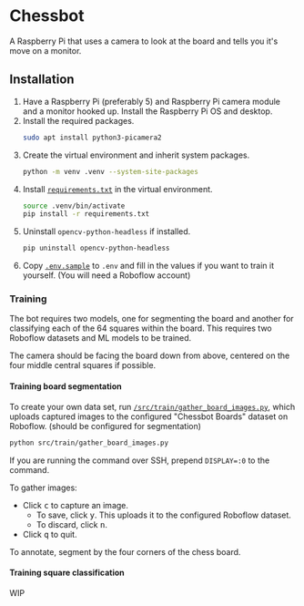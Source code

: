# Chessbot

A Raspberry Pi that uses a camera to look at the board and tells you it's move
on a monitor.

## Installation

1. Have a Raspberry Pi (preferably 5) and Raspberry Pi camera module and a
   monitor hooked up. Install the Raspberry Pi OS and desktop.
2. Install the required packages.
   ```bash
   sudo apt install python3-picamera2
   ```
3. Create the virtual environment and inherit system packages.
   ```bash
   python -m venv .venv --system-site-packages
   ``` 
4. Install [`requirements.txt`](requirements.txt) in the virtual environment.
   ```bash
   source .venv/bin/activate
   pip install -r requirements.txt
   ```
5. Uninstall `opencv-python-headless` if installed.
   ```bash
   pip uninstall opencv-python-headless
   ``` 
6. Copy [`.env.sample`](.env.sample) to `.env` and fill in the values if you
   want to train it yourself. (You will need a Roboflow account)

### Training

The bot requires two models, one for segmenting the board and another for
classifying each of the 64 squares within the board. This requires two Roboflow
datasets and ML models to be trained.

The camera should be facing the board down from above, centered on the four
middle central squares if possible.

#### Training board segmentation

To create your own data set, run [
`/src/train/gather_board_images.py`](src/train/gather_board_images.py),
which uploads captured images to the configured "Chessbot Boards" dataset on
Roboflow. (should be configured for segmentation)

```bash
python src/train/gather_board_images.py
```

If you are running the command over SSH, prepend `DISPLAY=:0` to the command.

To gather images:

* Click <kbd>c</kbd> to capture an image.
    * To save, click <kbd>y</kbd>. This uploads it to the configured Roboflow
      dataset.
    * To discard, click <kbd>n</kbd>.
* Click <kbd>q</kbd> to quit.

To annotate, segment by the four corners of the chess board.

#### Training square classification

WIP
